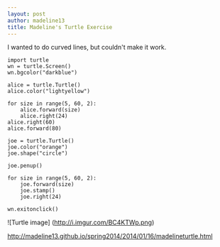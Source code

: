 ```yaml
---
layout: post
author: madeline13
title: Madeline's Turtle Exercise
---
```


I wanted to do curved lines, but couldn't make it work.

```
import turtle
wn = turtle.Screen()
wn.bgcolor("darkblue")

alice = turtle.Turtle()
alice.color("lightyellow")

for size in range(5, 60, 2):
    alice.forward(size)
    alice.right(24)
alice.right(60)
alice.forward(80)

joe = turtle.Turtle()
joe.color("orange")
joe.shape("circle")

joe.penup()

for size in range(5, 60, 2):
    joe.forward(size)
    joe.stamp()
    joe.right(24)

wn.exitonclick()
```

![Turtle image] (http://i.imgur.com/BC4KTWp.png)

http://madeline13.github.io/spring2014/2014/01/16/madelineturtle.html


